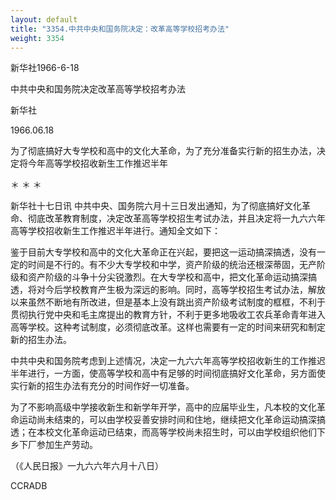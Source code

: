 ```yaml
---
layout: default
title: "3354.中共中央和国务院决定：改革高等学校招考办法"
weight: 3354
---
```


新华社1966-6-18

中共中央和国务院决定改革高等学校招考办法

新华社

1966.06.18

为了彻底搞好大专学校和高中的文化大革命，为了充分准备实行新的招生办法，决定将今年高等学校招收新生工作推迟半年

＊            ＊              ＊

新华社十七日讯  中共中央、国务院六月十三日发出通知，为了彻底搞好文化革命、彻底改革教育制度，决定改革高等学校招生考试办法，并且决定将一九六六年高等学校招收新生工作推迟半年进行。通知全文如下：

鉴于目前大专学校和高中的文化大革命正在兴起，要把这一运动搞深搞透，没有一定的时间是不行的。有不少大专学校和中学，资产阶级的统治还根深蒂固，无产阶级和资产阶级的斗争十分尖锐激烈。在大专学校和高中，把文化革命运动搞深搞透，将对今后学校教育产生极为深远的影响。同时，高等学校招生考试办法，解放以来虽然不断地有所改进，但是基本上没有跳出资产阶级考试制度的框框，不利于贯彻执行党中央和毛主席提出的教育方针，不利于更多地吸收工农兵革命青年进入高等学校。这种考试制度，必须彻底改革。这样也需要有一定的时间来研究和制定新的招生办法。

中共中央和国务院考虑到上述情况，决定一九六六年高等学校招收新生的工作推迟半年进行，一方面，使高等学校和高中有足够的时间彻底搞好文化革命，另方面使实行新的招生办法有充分的时间作好一切准备。

为了不影响高级中学接收新生和新学年开学，高中的应届毕业生，凡本校的文化革命运动尚未结束的，可以由学校妥善安排时间和住地，继续把文化革命运动搞深搞透；在本校文化革命运动已结束，而高等学校尚未招生时，可以由学校组织他们下乡下厂参加生产劳动。

（《人民日报》一九六六年六月十八日）

CCRADB

